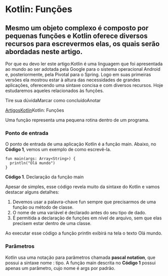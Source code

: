 # Kotlin: Funções

## Mesmo um objeto complexo é composto por pequenas funções e Kotlin oferece diversos recursos para escrevermos elas, os quais serão abordadas neste artigo.

Por que eu devo ler este artigo:Kotlin é uma linguagem que foi apresentada ao mundo ao ser adotada pela Google para o sistema operacional Android e, posteriormente, pela Pivotal para o Spring. Logo em suas primeiras versões ela mostrou estar à altura das necessidades de grandes aplicações, oferecendo uma sintaxe concisa e com diversos recursos. Hoje estudaremos aqueles relacionados às funções.

Tire sua dúvidaMarcar como concluídoAnotar

[Artigos](https://www.devmedia.com.br/artigos/)[Kotlin](https://www.devmedia.com.br/artigos/kotlin)Kotlin: Funções

Uma função representa uma pequena rotina dentro de um programa.

### Ponto de entrada

O ponto de entrada de uma aplicação Kotlin é a função main. Abaixo, no **Código 1**, vemos um exemplo de como escrevê-la.

```
fun main(args: Array<String>) {
  println("Olá mundo")
}
```

**Código 1**. Declaração da função main

Apesar de simples, esse código revela muito da sintaxe do Kotlin e vamos destacar alguns detalhes:

1. Devemos usar a palavra-chave fun sempre que precisarmos de uma função ou método de classe.
2. O nome de uma variável é declarado antes do seu tipo de dado.
3. É permitida a declaração de funções em nível de arquivo, sem que elas precisem estar dentro de uma classe.

Ao executar esse código a função println exibirá na tela o texto Olá mundo.

### Parâmetros

Kotlin usa uma notação para parâmetros chamada **pascal notation**, que possui a sintaxe nome : tipo. A função main descrita no **Código 1** possui apenas um parâmetro, cujo nome é args por padrão.